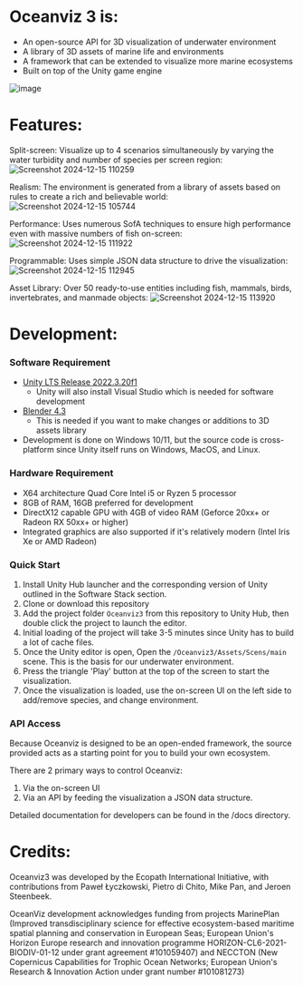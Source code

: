 
# Oceanviz 3 is:
- An open-source API for 3D visualization of underwater environment
- A library of 3D assets of marine life and environments
- A framework that can be extended to visualize more marine ecosystems
- Built on top of the Unity game engine

![image](https://github.com/user-attachments/assets/f67086b1-0714-4f7b-8ef3-9e22074cdfec)

# Features:
Split-screen: Visualize up to 4 scenarios simultaneously by varying the water turbidity and number of species per screen region:
![Screenshot 2024-12-15 110259](https://github.com/user-attachments/assets/f90c5584-6a74-4b1c-b0ef-72e457518c2e)

Realism: The environment is generated from a library of assets based on rules to create a rich and believable world:
![Screenshot 2024-12-15 105744](https://github.com/user-attachments/assets/767404d8-a0e4-4878-8b8d-0bc3c213fca4)

Performance: Uses numerous SofA techniques to ensure high performance even with massive numbers of fish on-screen:
![Screenshot 2024-12-15 111922](https://github.com/user-attachments/assets/0b014453-1c63-435e-850d-d0df4c1347c8)

Programmable: Uses simple JSON data structure to drive the visualization:
![Screenshot 2024-12-15 112945](https://github.com/user-attachments/assets/7dd5f5d1-1662-40fa-818b-5af997eb9ae7)

Asset Library: Over 50 ready-to-use entities including fish, mammals, birds, invertebrates, and manmade objects:
![Screenshot 2024-12-15 113920](https://github.com/user-attachments/assets/b08c19f7-2c7c-4a11-b67d-834147fb6cfe)


# Development:
### Software Requirement
- [Unity LTS Release 2022.3.20f1](https://unity.com/releases/editor/qa/lts-releases)
  - Unity will also install Visual Studio which is needed for software development
- [Blender 4.3](https://www.blender.org/download/)
  - This is needed if you want to make changes or additions to 3D assets library
- Development is done on Windows 10/11, but the source code is cross-platform since Unity itself runs on Windows, MacOS, and Linux.

### Hardware Requirement
- X64 architecture Quad Core Intel i5 or Ryzen 5 processor
- 8GB of RAM, 16GB preferred for development
- DirectX12 capable GPU with 4GB of video RAM (Geforce 20xx+ or Radeon RX 50xx+ or higher)
- Integrated graphics are also supported if it's relatively modern (Intel Iris Xe or AMD Radeon)

### Quick Start
1. Install Unity Hub launcher and the corresponding version of Unity outlined in the Software Stack section.
2. Clone or download this repository
3. Add the project folder `Oceanviz3` from this repository to Unity Hub, then double click the project to launch the editor.
4. Initial loading of the project will take 3-5 minutes since Unity has to build a lot of cache files.
5. Once the Unity editor is open, Open the `/Oceanviz3/Assets/Scens/main` scene. This is the basis for our underwater environment.
6. Press the triangle 'Play' button at the top of the screen to start the visualization.
7. Once the visualization is loaded, use the on-screen UI on the left side to add/remove species, and change environment.


### API Access
Because Oceanviz is designed to be an open-ended framework, the source provided acts as a starting point for you to build your own ecosystem.

There are 2 primary ways to control Oceanviz:
1. Via the on-screen UI
2. Via an API by feeding the visualization a JSON data structure.

Detailed documentation for developers can be found in the /docs directory.


# Credits:
Oceanviz3 was developed by the Ecopath International Initiative, with contributions from Paweł Łyczkowski, Pietro di Chito, Mike Pan, and Jeroen Steenbeek.

OceanViz development acknowledges funding from projects MarinePlan (Improved transdisciplinary science for effective ecosystem-based maritime spatial planning and conservation in European Seas; European Union's Horizon Europe research and innovation programme HORIZON-CL6-2021-BIODIV-01-12 under grant agreement #101059407) and NECCTON (New Copernicus Capabilities for Trophic Ocean Networks; European Union's Research & Innovation Action under grant number #101081273)

